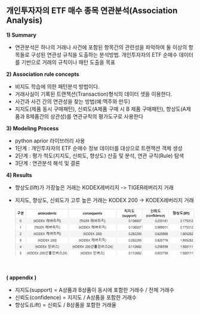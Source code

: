 ## 개인투자자의 ETF 매수 종목 연관분석(Association Analysis) 

**1) Summary**
- 연관분석은 하나의 거래나 사건에 포함된 항목간의 관련성을 파악하여 둘 이상의 항목들로 구성된 연관성 규칙을 도출하는 분석방법. 개인투자자의 ETF 순매수 데이터를 기반으로 거래의 규칙이나 패턴 도출을 목표

**2) Association rule concepts**
- 비지도 학습에 의한 패턴분석 방법이다.
- 거래사실이 기록된 트랜잭션(Transaction)형식의 데이터 셋을 이용한다.
- 사건과 사건 간의 연관성을 찾는 방법(예:맥주와 만두)
- 지지도(제품 동시 구매패턴), 신뢰도(A제품 구매 시 B 제품 구매패턴), 향상도(A제품과 B제품간의 상관성)를 연관규칙의 평가도구로 사용한다

**3) Modeling Process**
-  python aprior 라이브러리 사용
- 1단계 : 개인투자자의 ETF 순매수 정보 데이터를 대상으로 트랜잭션 객체 생성
- 2단계 : 평가 척도(지지도, 신뢰도, 향상도) 산출 및 분석, 연관 규칙(Rule) 탐색
- 3단계 : 연관분석 해석 및 결론

**4) Results**

- 향상도(lift)가 가장높은 거래는 KODEX레버리지 -> TIGER레버리지 거래
- 지지도, 향상도, 신뢰도가 고루 높은 거래는 KODEX 200 -> KODEX레버리지 거래

  ![data](./data/aa_result_table.jpg)


<br>


**( appendix )**

- 지지도(support) = A상품과 B상품이 동시에 포함한 거래수 / 전체 거래수
- 신뢰도(confidence) = 지지도 / A상품을 포함한 거래수
- 향상도(Lift) = 신뢰도 / B상품을 포함한 거래율

